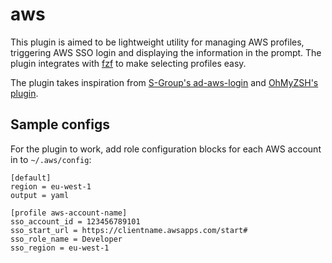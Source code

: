 # aws

This plugin is aimed to be lightweight utility for managing AWS profiles, triggering AWS SSO login and displaying the information in the prompt.
The plugin integrates with [fzf](https://github.com/junegunn/fzf) to make selecting profiles easy.

The plugin takes inspiration from [S-Group's ad-aws-login](https://github.com/s-group-dev/ad-aws-login) and [OhMyZSH's plugin](https://github.com/ohmyzsh/ohmyzsh/blob/master/plugins/aws/README.md).

## Sample configs

For the plugin to work, add role configuration blocks for each AWS account in to `~/.aws/config`:

```
[default]
region = eu-west-1
output = yaml

[profile aws-account-name]
sso_account_id = 123456789101
sso_start_url = https://clientname.awsapps.com/start#
sso_role_name = Developer
sso_region = eu-west-1
```
